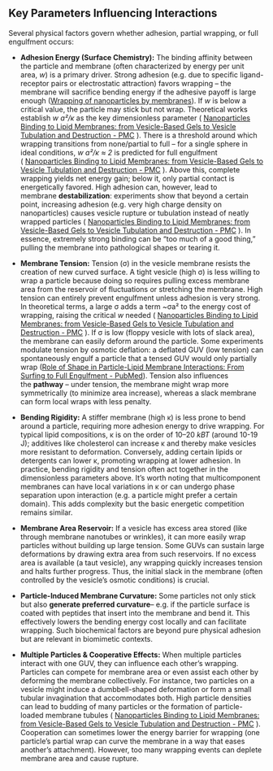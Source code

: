 ## Key Parameters Influencing Interactions

Several physical factors govern whether adhesion, partial wrapping, or full engulfment occurs:

- **Adhesion Energy (Surface Chemistry):** The binding affinity between the particle and membrane (often characterized by energy per unit area, _w_) is a primary driver. Strong adhesion (e.g. due to specific ligand-receptor pairs or electrostatic attraction) favors wrapping – the membrane will sacrifice bending energy if the adhesive payoff is large enough ([Wrapping of nanoparticles by membranes](https://www.mpikg.mpg.de/rl/P/archive/397.pdf#:~:text=How%20nanoparticles%20interact%20with%20biomembranes,that%20the%20interplay%20of%20bending)). If _w_ is below a critical value, the particle may stick but not wrap. Theoretical works establish _w a²/κ_ as the key dimensionless parameter ( [Nanoparticles Binding to Lipid Membranes: from Vesicle-Based Gels to Vesicle Tubulation and Destruction - PMC](https://pmc.ncbi.nlm.nih.gov/articles/PMC7155749/#:~:text=%CF%84a,or%20full%20wrapping%20under%20common) ). There is a threshold around which wrapping transitions from none/partial to full – for a single sphere in ideal conditions, _w a²/κ ≈ 2_ is predicted for full engulfment ( [Nanoparticles Binding to Lipid Membranes: from Vesicle-Based Gels to Vesicle Tubulation and Destruction - PMC](https://pmc.ncbi.nlm.nih.gov/articles/PMC7155749/#:~:text=of%20the%20bound%20object%20by,covalent%20interactions) ). Above this, complete wrapping yields net energy gain; below it, only partial contact is energetically favored. High adhesion can, however, lead to membrane **destabilization**: experiments show that beyond a certain point, increasing adhesion (e.g. very high charge density on nanoparticles) causes vesicle rupture or tubulation instead of neatly wrapped particles ( [Nanoparticles Binding to Lipid Membranes: from Vesicle-Based Gels to Vesicle Tubulation and Destruction - PMC](https://pmc.ncbi.nlm.nih.gov/articles/PMC7155749/#:~:text=is%20weak%20relative%20to%20a,based) ). In essence, extremely strong binding can be “too much of a good thing,” pulling the membrane into pathological shapes or tearing it.
    
- **Membrane Tension:** Tension (σ) in the vesicle membrane resists the creation of new curved surface. A tight vesicle (high σ) is less willing to wrap a particle because doing so requires pulling excess membrane area from the reservoir of fluctuations or stretching the membrane. High tension can entirely prevent engulfment unless adhesion is very strong. In theoretical terms, a large σ adds a term ~σa² to the energy cost of wrapping, raising the critical _w_ needed ( [Nanoparticles Binding to Lipid Membranes: from Vesicle-Based Gels to Vesicle Tubulation and Destruction - PMC](https://pmc.ncbi.nlm.nih.gov/articles/PMC7155749/#:~:text=of%20the%20bound%20object%20by,covalent%20interactions) ). If σ is low (floppy vesicle with lots of slack area), the membrane can easily deform around the particle. Some experiments modulate tension by osmotic deflation: a deflated GUV (low tension) can spontaneously engulf a particle that a tensed GUV would only partially wrap ([Role of Shape in Particle-Lipid Membrane Interactions: From Surfing to Full Engulfment - PubMed](https://pubmed.ncbi.nlm.nih.gov/38513125/#:~:text=balance%20between%20the%20elastic%20free,moderate%20particle%20concentrations%2C%20we%20observed)). Tension also influences the **pathway** – under tension, the membrane might wrap more symmetrically (to minimize area increase), whereas a slack membrane can form local wraps with less penalty.
    
- **Bending Rigidity:** A stiffer membrane (high κ) is less prone to bend around a particle, requiring more adhesion energy to drive wrapping. For typical lipid compositions, κ is on the order of 10–20 _kBT_ (around 10-19 J); additives like cholesterol can increase κ and thereby make vesicles more resistant to deformation. Conversely, adding certain lipids or detergents can lower κ, promoting wrapping at lower adhesion. In practice, bending rigidity and tension often act together in the dimensionless parameters above. It’s worth noting that multicomponent membranes can have local variations in κ or can undergo phase separation upon interaction (e.g. a particle might prefer a certain domain). This adds complexity but the basic energetic competition remains similar.
    
- **Membrane Area Reservoir:** If a vesicle has excess area stored (like through membrane nanotubes or wrinkles), it can more easily wrap particles without building up large tension. Some GUVs can sustain large deformations by drawing extra area from such reservoirs. If no excess area is available (a taut vesicle), any wrapping quickly increases tension and halts further progress. Thus, the initial slack in the membrane (often controlled by the vesicle’s osmotic conditions) is crucial.
    
- **Particle-Induced Membrane Curvature:** Some particles not only stick but also **generate preferred curvature**– e.g. if the particle surface is coated with peptides that insert into the membrane and bend it. This effectively lowers the bending energy cost locally and can facilitate wrapping. Such biochemical factors are beyond pure physical adhesion but are relevant in biomimetic contexts.
    
- **Multiple Particles & Cooperative Effects:** When multiple particles interact with one GUV, they can influence each other’s wrapping. Particles can compete for membrane area or even assist each other by deforming the membrane collectively. For instance, two particles on a vesicle might induce a dumbbell-shaped deformation or form a small tubular invagination that accommodates both. High particle densities can lead to budding of many particles or the formation of particle-loaded membrane tubules ( [Nanoparticles Binding to Lipid Membranes: from Vesicle-Based Gels to Vesicle Tubulation and Destruction - PMC](https://pmc.ncbi.nlm.nih.gov/articles/PMC7155749/#:~:text=controlled%20release,based) ). Cooperation can sometimes lower the energy barrier for wrapping (one particle’s partial wrap can curve the membrane in a way that eases another’s attachment). However, too many wrapping events can deplete membrane area and cause rupture.
    